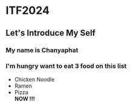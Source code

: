 # ITF2024

## Let's Introduce My Self
### My name is Chanyaphat
### I'm hungry want to eat 3 food on this list
- Chicken Noodle
- Ramen
- Pizza\
**NOW !!!**
